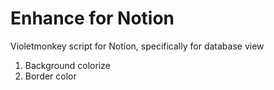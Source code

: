 # Enhance for Notion
Violetmonkey script for Notion, specifically for database view
1. Background colorize
2. Border color 
